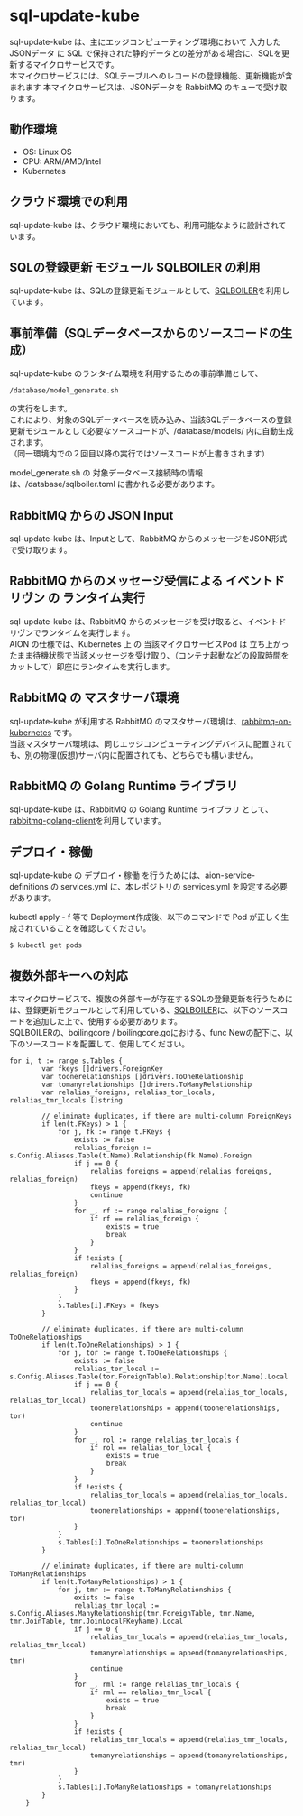 # sql-update-kube  

sql-update-kube は、主にエッジコンピューティング環境において 入力した JSONデータ に SQL で保持された静的データとの差分がある場合に、SQLを更新するマイクロサービスです。  
本マイクロサービスには、SQLテーブルへのレコードの登録機能、更新機能が含まれます
本マイクロサービスは、JSONデータを RabbitMQ のキューで受け取ります。  

## 動作環境  

* OS: Linux OS  
* CPU: ARM/AMD/Intel  
* Kubernetes  

## クラウド環境での利用  
sql-update-kube は、クラウド環境においても、利用可能なように設計されています。  

## SQLの登録更新 モジュール SQLBOILER の利用
sql-update-kube は、SQLの登録更新モジュールとして、[SQLBOILER](https://github.com/volatiletech/sqlboiler)を利用しています。  

## 事前準備（SQLデータベースからのソースコードの生成）
sql-update-kube のランタイム環境を利用するための事前準備として、  

```
/database/model_generate.sh
```
  
の実行をします。  
これにより、対象のSQLデータベースを読み込み、当該SQLデータベースの登録更新モジュールとして必要なソースコードが、/database/models/ 内に自動生成されます。  
（同一環境内での２回目以降の実行ではソースコードが上書きされます）  

model_generate.sh の 対象データベース接続時の情報は、/database/sqlboiler.toml に書かれる必要があります。    

## RabbitMQ からの JSON Input

sql-update-kube は、Inputとして、RabbitMQ からのメッセージをJSON形式で受け取ります。 

## RabbitMQ からのメッセージ受信による イベントドリヴン の ランタイム実行

sql-update-kube は、RabbitMQ からのメッセージを受け取ると、イベントドリヴンでランタイムを実行します。  
AION の仕様では、Kubernetes 上 の 当該マイクロサービスPod は 立ち上がったまま待機状態で当該メッセージを受け取り、（コンテナ起動などの段取時間をカットして）即座にランタイムを実行します。　

## RabbitMQ の マスタサーバ環境

sql-update-kube が利用する RabbitMQ のマスタサーバ環境は、[rabbitmq-on-kubernetes](https://github.com/latonaio/rabbitmq-on-kubernetes) です。  
当該マスタサーバ環境は、同じエッジコンピューティングデバイスに配置されても、別の物理(仮想)サーバ内に配置されても、どちらでも構いません。

## RabbitMQ の Golang Runtime ライブラリ
sql-update-kube は、RabbitMQ の Golang Runtime ライブラリ として、[rabbitmq-golang-client](https://github.com/latonaio/rabbitmq-golang-client)を利用しています。

## デプロイ・稼働
sql-update-kube の デプロイ・稼働 を行うためには、aion-service-definitions の services.yml に、本レポジトリの services.yml を設定する必要があります。

kubectl apply - f 等で Deployment作成後、以下のコマンドで Pod が正しく生成されていることを確認してください。
```
$ kubectl get pods
```

## 複数外部キーへの対応
本マイクロサービスで、複数の外部キーが存在するSQLの登録更新を行うためには、登録更新モジュールとして利用している、[SQLBOILER](https://github.com/volatiletech/sqlboiler)に、以下のソースコードを追加した上で、使用する必要があります。  
SQLBOILERの、boilingcore / boilingcore.goにおける、func Newの配下に、以下のソースコードを配置して、使用してください。  

```
for i, t := range s.Tables {
        var fkeys []drivers.ForeignKey
        var toonerelationships []drivers.ToOneRelationship
        var tomanyrelationships []drivers.ToManyRelationship
        var relalias_foreigns, relalias_tor_locals, relalias_tmr_locals []string

        // eliminate duplicates, if there are multi-column ForeignKeys
        if len(t.FKeys) > 1 {
            for j, fk := range t.FKeys {
                exists := false
                relalias_foreign := s.Config.Aliases.Table(t.Name).Relationship(fk.Name).Foreign
                if j == 0 {
                    relalias_foreigns = append(relalias_foreigns, relalias_foreign)
                    fkeys = append(fkeys, fk)
                    continue
                }
                for _, rf := range relalias_foreigns {
                    if rf == relalias_foreign {
                        exists = true
                        break
                    }
                }
                if !exists {
                    relalias_foreigns = append(relalias_foreigns, relalias_foreign)
                    fkeys = append(fkeys, fk)
                }
            }
            s.Tables[i].FKeys = fkeys
        }

        // eliminate duplicates, if there are multi-column ToOneRelationships
        if len(t.ToOneRelationships) > 1 {
            for j, tor := range t.ToOneRelationships {
                exists := false
                relalias_tor_local := s.Config.Aliases.Table(tor.ForeignTable).Relationship(tor.Name).Local
                if j == 0 {
                    relalias_tor_locals = append(relalias_tor_locals, relalias_tor_local)
                    toonerelationships = append(toonerelationships, tor)
                    continue
                }
                for _, rol := range relalias_tor_locals {
                    if rol == relalias_tor_local {
                        exists = true
                        break
                    }
                }
                if !exists {
                    relalias_tor_locals = append(relalias_tor_locals, relalias_tor_local)
                    toonerelationships = append(toonerelationships, tor)
                }
            }
            s.Tables[i].ToOneRelationships = toonerelationships
        }

        // eliminate duplicates, if there are multi-column ToManyRelationships
        if len(t.ToManyRelationships) > 1 {
            for j, tmr := range t.ToManyRelationships {
                exists := false
                relalias_tmr_local := s.Config.Aliases.ManyRelationship(tmr.ForeignTable, tmr.Name, tmr.JoinTable, tmr.JoinLocalFKeyName).Local
                if j == 0 {
                    relalias_tmr_locals = append(relalias_tmr_locals, relalias_tmr_local)
                    tomanyrelationships = append(tomanyrelationships, tmr)
                    continue
                }
                for _, rml := range relalias_tmr_locals {
                    if rml == relalias_tmr_local {
                        exists = true
                        break
                    }
                }
                if !exists {
                    relalias_tmr_locals = append(relalias_tmr_locals, relalias_tmr_local)
                    tomanyrelationships = append(tomanyrelationships, tmr)
                }
            }
            s.Tables[i].ToManyRelationships = tomanyrelationships
        }
    }
```
